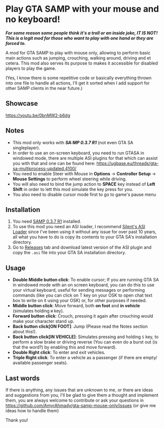 # Play GTA SAMP with your mouse and no keyboard!
***For some reason some people think it's a troll or an inside joke, IT IS NOT! This is a legit mod for those who want to play with one hand or they are forced to.***

A mod for GTA SAMP to play with mouse only, allowing to perform basic main actions such as jumping, crouching, walking around, driving and et cetera.  This mod also serves its purpose to makes it accessible for disabled players to play the game.

(Yes, I know there is some repetitive code or basically everything thrown into one file to handle all actions, I'll get it sorted when I add support for other SAMP clients in the near future.)

## Showcase
https://youtu.be/0bnMW2-b6dg

## Notes

- This mod only works with ***SA:MP 0.3.7 R1*** (not even GTA SA singleplayer).
- In order to use an on-screen keyboard, you need to run GTASA in windowed mode, there are multiple ASI plugins for that which can assist you with that and one can be found here:
https://ugbase.eu/threads/gta-sa-multiprocess-updated.4100/
- You need to enable Steer with Mouse in **Options** -> **Controller Setup** -> **Mouse Settings** to perform wheel steering while driving.
- You will also need to bind the jump action to **SPACE** key instead of **Left Shift** in order to lett this mod simulate the key press for you.
- You also need to disable cursor mode first to go to game's pause menu

## Installation

1. You need [SAMP 0.3.7 R1](https://github.com/KrustyKoyle/files.sa-mp.com-Archive/blob/master/sa-mp-0.3.7-install.exe) installed.
2. To use this mod you need an ASI loader, I recommend [Silent's ASI Loader](https://www.gtagarage.com/mods/show.php?id=21709) since I've been using it without any issue for over past 10 years, all what you have to do is copy its contents to your GTA SA's installation directory.
3. Go to [Releases](https://github.com/AmyrAhmady/gta-samp-mouse-only) tab and download latest version of the ASI plugin and copy the `.asi` file into your GTA SA installation directory.

## Usage

- **Double Middle button click**: To enable cursor; If you are running GTA SA in windowed mode with an on screen keyboard, you can do this to use your virtual keyboard, useful for sending messages or performing commands (like you can click on T key on your OSK to open chat text box to write on it using your OSK) or, for other purposes if needed.
- **Middle button click**: Move forward, both **on foot** and **in vehicle** (simulates holding `W` key).
- **Forward button click**: Crouch, pressing it again after crouching would make your character stand up.
- **Back button click[ON FOOT]**: Jump (Please read the Notes section about this!).
- **Back button click[IN VEHICLE]**: Simulates pressing and holding `S` key, to perform a slow brake or driving reverse (You can even do a burst out (is that the word?) by enabling this and move forward).
- **Double Right click**: To enter and exit vehicles.
- **Triple Right click**: To enter a vehicle as a passenger (if there are empty/ available passenger seats).

## Last words
If there is anything, any issues that are unknown to me, or there are ideas and suggestions from you, I'll be glad to give them a thought and implement them, you are always welcome to contribute or ask your questions in https://github.com/AmyrAhmady/gta-samp-mouse-only/issues (or give me ideas how to handle them)

Thank you!
